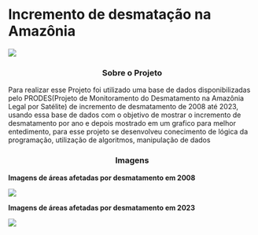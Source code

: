 <h1>Incremento de desmatação na Amazônia</h1>
<p align = "left">
<img src="https://img.shields.io/badge/python-3670A0?style=for-the-badge&logo=python&logoColor=ffdd54">
</p>

<h3 align="center" >
     Sobre o Projeto
</h3>

<p>
     Para realizar esse Projeto foi utilizado uma base de dados disponibilizadas pelo PRODES(Projeto de Monitoramento do Desmatamento na Amazônia Legal por Satélite) de incremento de desmatamento de 2008 até 2023, usando essa base de dados com o objetivo de mostrar o incremento de desmatamento por ano
     e depois mostrado em um grafico para melhor entedimento, para esse projeto se desenvolveu conecimento de lógica da programação, utilização de algoritmos, manipulação de dados  
</p>

<h3 align = "center">
     Imagens
</h3>
<p>
     <b>Imagens de áreas afetadas por desmatamento em 2008</b>
</p>
<img src="https://github.com/user-attachments/assets/77608f03-869d-4379-81fd-15859333b215">

<p>
     <b>Imagens de áreas afetadas por desmatamento em 2023</b>
</p>
<img src="https://github.com/user-attachments/assets/c861fb6e-a909-4bd6-a650-6410da6d09da">
